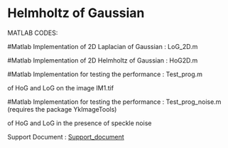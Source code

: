 # Helmholtz of Gaussian

MATLAB CODES:

#Matlab Implementation of 2D Laplacian of Gaussian : LoG_2D.m

#Matlab Implementation of 2D Helmholtz of Gaussian : HoG2D.m

#Matlab Implementation for testing the performance : Test_prog.m

of HoG and LoG on the image IM1.tif

#Matlab Implementation for testing the performance : Test_prog_noise.m (requires the package YkImageTools)

of HoG and LoG in the presence of speckle noise

Support Document : [Support_document](https://docs.google.com/viewer?a=v&pid=sites&srcid=ZGVmYXVsdGRvbWFpbnxzZXJjbWlnfGd4OjcxOWIyZTI5NGJkYTBhNjI)
